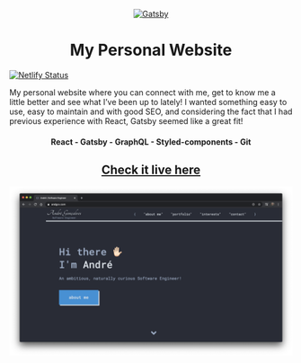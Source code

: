 <p align="center">
  <a href="https://www.andgcv.com/">
    <img alt="Gatsby" src="https://www.andgcv.com/brand-share-dark.png" width="250" />
  </a>
</p>
<h1 align="center">
  My Personal Website
</h1>

[![Netlify Status](https://api.netlify.com/api/v1/badges/3b8e472f-a457-42ea-9b09-3afcd1db97f2/deploy-status)](https://app.netlify.com/sites/zen-austin-609dae/deploys)

My personal website where you can connect with me, get to know me a little better and see what I’ve been up to lately! I wanted something easy to use, easy to maintain and with good SEO, and considering the fact that I had previous experience with React, Gatsby seemed like a great fit!

<h4 align="center">React - Gatsby - GraphQL - Styled-components - Git</h4>

<h2 align="center"><a href="https://www.andgcv.com/">Check it live here</a></h2>

![Thumbnail](thumbnail.png)
